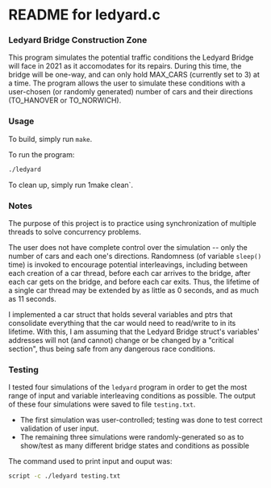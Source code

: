 # README for ledyard.c

### Ledyard Bridge Construction Zone

This program simulates the potential traffic conditions the Ledyard Bridge will face in 2021 as it accomodates for its repairs. During this time, the bridge will be one-way, and can only hold MAX_CARS (currently set to 3) at a time. The program allows the user to simulate these conditions with a user-chosen (or randomly generated) number of cars and their directions (TO_HANOVER or TO_NORWICH).

### Usage

To build, simply run `make`.

To run the program:

```bash
./ledyard
```

To clean up, simply run 1make clean`.

### Notes

The purpose of this project is to practice using synchronization of multiple threads to solve concurrency problems.

The user does not have complete control over the simulation -- only the number of cars and each one's directions. Randomness (of variable `sleep()` time) is invoked to encourage potential interleavings, including between each creation of a car thread, before each car arrives to the bridge, after each car gets on the bridge, and before each car exits. Thus, the lifetime of a single car thread may be extended by as little as 0 seconds, and as much as 11 seconds.

I implemented a car struct that holds several variables and ptrs that consolidate everything that the car would need to read/write to in its lifetime. With this, I am assuming that the Ledyard Bridge struct's variables' addresses will not (and cannot) change or be changed by a "critical section", thus being safe from any dangerous race conditions.

### Testing

I tested four simulations of the `ledyard` program in order to get the most range of input and variable interleaving conditions as possible. The output of these four simulations were saved to file `testing.txt`.

 - The first simulation was user-controlled; testing was done to test correct validation of user input.
 - The remaining three simulations were randomly-generated so as to show/test as many different bridge states and conditions as possible

The command used to print input and ouput was:
```bash
script -c ./ledyard testing.txt
```

